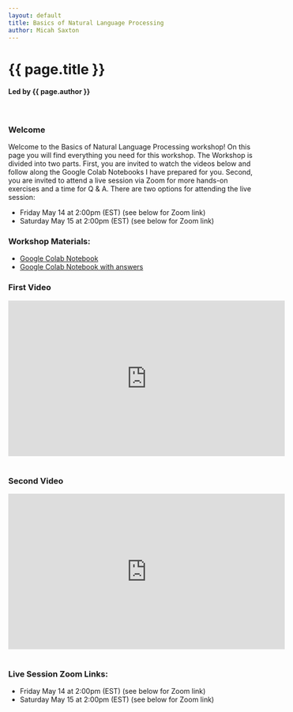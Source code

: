 ```yaml
---
layout: default
title: Basics of Natural Language Processing
author: Micah Saxton
---
```

# {{ page.title }}
#### Led by {{ page.author }}
&nbsp;    

### Welcome

Welcome to the Basics of Natural Language Processing workshop! On this page you will find everything you need for this workshop. The Workshop is divided into two parts. First, you are invited to watch the videos below and follow along the Google Colab Notebooks I have prepared for you. Second, you are invited to attend a live session via Zoom for more hands-on exercises and a time for Q & A. There are two options for attending the live session:
* Friday May 14 at 2:00pm (EST) (see below for Zoom link)
* Saturday May 15 at 2:00pm (EST) (see below for Zoom link)
&nbsp;    

### Workshop Materials:

* [Google Colab Notebook](https://colab.research.google.com/drive/1zlyEGPXngw0rSiEm5-YoIhnCL55dmbA7?usp=sharing)
* [Google Colab Notebook with answers](https://colab.research.google.com/drive/1tU12kdbr5qzVdr_oi8ZsfOdhniyLN438?usp=sharing) 
&nbsp;   

### First Video
<iframe width="560" height="315" src="https://www.youtube.com/embed/3Eekc7JMtQ4" frameborder="0" allow="accelerometer; autoplay; clipboard-write; encrypted-media; gyroscope; picture-in-picture" allowfullscreen></iframe>  
&nbsp;  

### Second Video
<iframe width="560" height="315" src="https://www.youtube.com/embed/3Eekc7JMtQ4" frameborder="0" allow="accelerometer; autoplay; clipboard-write; encrypted-media; gyroscope; picture-in-picture" allowfullscreen></iframe>  
&nbsp;  

### Live Session Zoom Links:
* Friday May 14 at 2:00pm (EST) (see below for Zoom link)
* Saturday May 15 at 2:00pm (EST) (see below for Zoom link)